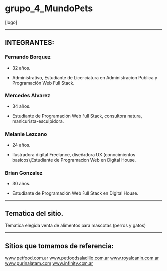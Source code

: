 # grupo_4_MundoPets
[logo]



------------
## INTEGRANTES:

###  Fernando Borquez

- 32 años.

- Administrativo, Estudiante de Licenciatura en Administracion Publica y Programación Web Full Stack.

###  Mercedes Alvarez

- 34 años.

- Estudiante de Programación Web Full Stack, consultora natura, manicurista-esculpidora.

###  Melanie Lezcano

- 24 años.

- Ilustradora digital Freelance, diseñadora UX (conocimientos basicos),Estudiante de Programacion Web en Digital House.

###  Brian Gonzalez

- 30 años.

- Estudiante de Programación Web Full Stack en Digital House.

------------

## Tematica del sitio.
Tematica elegida venta de alimentos para mascotas (perros y gatos)

------------

## Sitios que tomamos de referencia:
www.petfood.com.ar
www.petfoodsaladillo.com.ar
www.royalcanin.com.ar
www.purinalatam.com
www.infinity.com.ar
